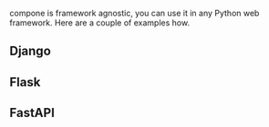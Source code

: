compone is framework agnostic, you can use it in any Python web framework.
Here are a couple of examples how.

## Django

## Flask

## FastAPI
